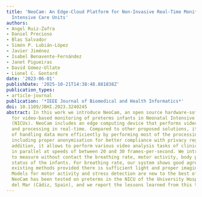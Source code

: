 ```yaml
---
title: 'NeoCam: An Edge-Cloud Platform for Non-Invasive Real-Time Monitoring in Neonatal
  Intensive Care Units'
authors:
- Angel Ruiz-Zafra
- Daniel Precioso
- Blas Salvador
- Simón P. Lubián-López
- Javier Jiménez
- Isabel Benavente-Fernández
- Janet Pigueiras
- David Gómez-Ullate
- Lionel C. Gontard
date: '2023-06-01'
publishDate: '2025-10-21T14:38:48.881838Z'
publication_types:
- article-journal
publication: '*IEEE Journal of Biomedical and Health Informatics*'
doi: 10.1109/JBHI.2023.3240245
abstract: In this work we introduce NeoCam, an open source hardware-software platform
  for video-based monitoring of preterms infants in Neonatal Intensive Care Units
  (NICUs). NeoCam includes an edge computing device that performs video acquisition
  and processing in real-time. Compared to other proposed solutions, it has the advantage
  of handling data more efficiently by performing most of the processing on the device,
  including proper anonymisation for better compliance with privacy regulations. In
  addition, it allows to perform various video analysis tasks of clinical interest
  in parallel at speeds of between 20 and 30 frames-per-second. We introduce algorithms
  to measure without contact the breathing rate, motor activity, body pose and emotional
  status of the infants. For breathing rate, our system shows good agreement with
  existing methods provided there is sufficient light and proper imaging conditions.
  Models for motor activity and stress detection are new to the best of our knowledge.
  NeoCam has been tested on preterms in the NICU of the University Hospital Puerta
  del Mar (Cádiz, Spain), and we report the lessons learned from this trial.
---
```

